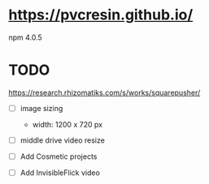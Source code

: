 # https://pvcresin.github.io/

npm 4.0.5

# TODO

https://research.rhizomatiks.com/s/works/squarepusher/

- [ ] image sizing
  -   width: 1200 x 720 px
- [ ] middle drive video resize
- [ ] Add Cosmetic projects
- [ ] Add InvisibleFlick video

